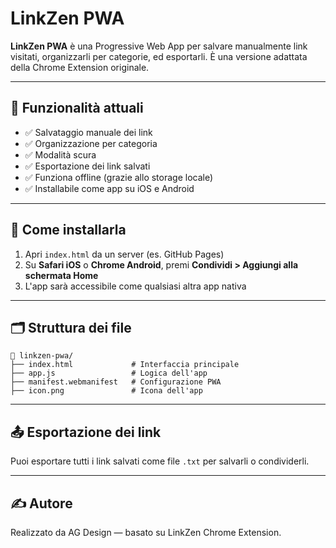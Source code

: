 # LinkZen PWA

**LinkZen PWA** è una Progressive Web App per salvare manualmente link visitati, organizzarli per categorie, ed esportarli. È una versione adattata della Chrome Extension originale.

---

## 🔧 Funzionalità attuali

- ✅ Salvataggio manuale dei link
- ✅ Organizzazione per categoria
- ✅ Modalità scura
- ✅ Esportazione dei link salvati
- ✅ Funziona offline (grazie allo storage locale)
- ✅ Installabile come app su iOS e Android

---

## 📱 Come installarla

1. Apri `index.html` da un server (es. GitHub Pages)
2. Su **Safari iOS** o **Chrome Android**, premi **Condividi > Aggiungi alla schermata Home**
3. L'app sarà accessibile come qualsiasi altra app nativa

---

## 🗂 Struttura dei file

```
📁 linkzen-pwa/
├── index.html             # Interfaccia principale
├── app.js                 # Logica dell'app
├── manifest.webmanifest   # Configurazione PWA
├── icon.png               # Icona dell'app
```

---

## 📤 Esportazione dei link

Puoi esportare tutti i link salvati come file `.txt` per salvarli o condividerli.

---


## ✍️ Autore

Realizzato da AG Design — basato su LinkZen Chrome Extension.
